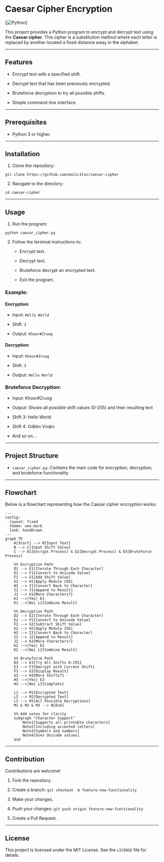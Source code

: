 
# Caesar Cipher Encryption

[![Python](https://img.shields.io/badge/python-3.0%2B-green.svg)]

This project provides a Python program to encrypt and decrypt text using the **Caesar cipher**. This cipher is a substitution method where each letter is replaced by another located a fixed distance away in the alphabet.

----------

## Features

-   Encrypt text with a specified shift.
    
-   Decrypt text that has been previously encrypted.

-   Bruteforce decryption to try all possible shifts.
    
-   Simple command-line interface.
    

----------

## Prerequisites

-   Python 3 or higher.
    

----------

## Installation

1.  Clone the repository:
    

```
git clone https://github.com/malic1tus/caesar-cipher
```

2.  Navigate to the directory:
    

```
cd caesar-cipher
```

----------

## Usage

1.  Run the program:
    

```
python caesar_cipher.py
```

2.  Follow the terminal instructions to:
    
    -   Encrypt text.
        
    -   Decrypt text.
  
    -   Bruteforce decrypt an encrypted text.
        
    -   Exit the program.
        

### Example:

#### Encryption:

-   Input: `Hello World`
    
-   Shift: `3`
    
-   Output: `Khoor#Zruog`
    

#### Decryption:

-   Input: `Khoor#Zruog`
    
-   Shift: `3`
    
-   Output: `Hello World`
    

### Bruteforce Decryption:

-   Input: Khoor#Zruog
-   Output: Shows all possible shift values (0-255) and their resulting text

-   Shift 3: Hello World
-   Shift 4: Gdkkn Vnqkc
-   And so on...


----------

## Project Structure

-   `caesar_cipher.py`: Contains the main code for encryption, decryption, and bruteforce functionality
    

----------

## Flowchart

Below is a flowchart representing how the Caesar cipher encryption works:

```mermaid
---
config:
  layout: fixed
  theme: neo-dark
  look: handDrawn
---
graph TD
    A[Start] --> B[Input Text]
    B --> C[Input Shift Value]
    C --> D1[Encrypt Process] & D2[Decrypt Process] & D3[Bruteforce Process]
    
    %% Encryption Path
    D1 --> E1[Iterate Through Each Character]
    E1 --> F1[Convert to Unicode Value]
    F1 --> G1[Add Shift Value]
    G1 --> H1[Apply Modulo 256]
    H1 --> I1[Convert Back to Character]
    I1 --> J1[Append to Result]
    J1 --> K1{More Characters?}
    K1 -->|Yes| E1
    K1 -->|No| L1[Combine Result]
    
    %% Decryption Path
    D2 --> E2[Iterate Through Each Character]
    E2 --> F2[Convert to Unicode Value]
    F2 --> G2[Subtract Shift Value]
    G2 --> H2[Apply Modulo 256]
    H2 --> I2[Convert Back to Character]
    I2 --> J2[Append to Result]
    J2 --> K2{More Characters?}
    K2 -->|Yes| E2
    K2 -->|No| L2[Combine Result]
    
    %% Bruteforce Path
    D3 --> E3[Try All Shifts 0-255]
    E3 --> F3[Decrypt with Current Shift]
    F3 --> G3[Display Result]
    G3 --> H3{More Shifts?}
    H3 -->|Yes| E3
    H3 -->|No| L3[Complete]
    
    L1 --> M1[Encrypted Text]
    L2 --> M2[Decrypted Text]
    L3 --> M3[All Possible Decryptions]
    M1 & M2 & M3 --> N[End]
    
    %% Add notes for clarity
    subgraph "Character Support"
        Note1[Supports all printable characters]
        Note2[Including accented letters]
        Note3[Symbols and numbers]
        Note4[Uses Unicode values]
    end
```

----------

## Contribution

Contributions are welcome!

1.  Fork the repository.
    
2.  Create a branch: `git checkout -b feature-new-functionality`
    
3.  Make your changes.
    
4.  Push your changes: `git push origin feature-new-functionality`
    
5.  Create a Pull Request.
    

----------

## License

This project is licensed under the MIT License. See the `LICENSE` file for details.
